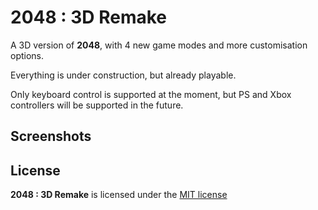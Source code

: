 # 2048 : 3D Remake

A 3D version of **2048**, with 4 new game modes and more customisation options.

Everything is under construction, but already playable.

Only keyboard control is supported at the moment, but PS and Xbox controllers will be supported in the future.

## Screenshots

## License

**2048 : 3D Remake** is licensed under the [MIT license](./LICENSE)
